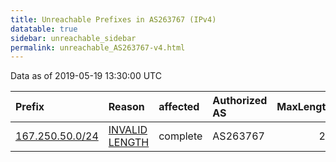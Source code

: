 ```yaml
---
title: Unreachable Prefixes in AS263767 (IPv4)
datatable: true
sidebar: unreachable_sidebar
permalink: unreachable_AS263767-v4.html
---
```


Data as of 2019-05-19 13:30:00 UTC


<div class="datatable-begin"></div>

| Prefix                                                   | Reason                                                                                                     | affected   | Authorized AS   |   MaxLength | Anchor                                         |   unreachable /24s |
|:---------------------------------------------------------|:-----------------------------------------------------------------------------------------------------------|:-----------|:----------------|------------:|:-----------------------------------------------|-------------------:|
| [167.250.50.0/24](https://stat.ripe.net/167.250.50.0/24) | [INVALID LENGTH](https://rpki-validator.ripe.net/announcement-preview?asn=AS263767&prefix=167.250.50.0/24) | complete   | AS263767        |          22 | [LACNIC](unreachable_LACNIC_RPKI_Root-v4.html) |                  1 |

<div class="datatable-end"></div>